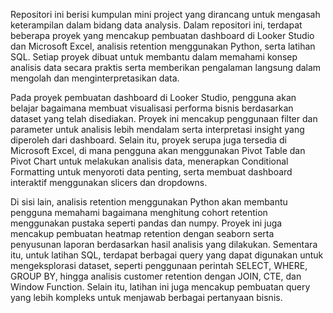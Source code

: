 Repositori ini berisi kumpulan mini project yang dirancang untuk mengasah keterampilan dalam bidang data analysis. Dalam repositori ini, terdapat beberapa proyek yang mencakup pembuatan dashboard di Looker Studio dan Microsoft Excel, analisis retention menggunakan Python, serta latihan SQL. Setiap proyek dibuat untuk membantu dalam memahami konsep analisis data secara praktis serta memberikan pengalaman langsung dalam mengolah dan menginterpretasikan data.

Pada proyek pembuatan dashboard di Looker Studio, pengguna akan belajar bagaimana membuat visualisasi performa bisnis berdasarkan dataset yang telah disediakan. Proyek ini mencakup penggunaan filter dan parameter untuk analisis lebih mendalam serta interpretasi insight yang diperoleh dari dashboard. Selain itu, proyek serupa juga tersedia di Microsoft Excel, di mana pengguna akan menggunakan Pivot Table dan Pivot Chart untuk melakukan analisis data, menerapkan Conditional Formatting untuk menyoroti data penting, serta membuat dashboard interaktif menggunakan slicers dan dropdowns.

Di sisi lain, analisis retention menggunakan Python akan membantu pengguna memahami bagaimana menghitung cohort retention menggunakan pustaka seperti pandas dan numpy. Proyek ini juga mencakup pembuatan heatmap retention dengan seaborn serta penyusunan laporan berdasarkan hasil analisis yang dilakukan. Sementara itu, untuk latihan SQL, terdapat berbagai query yang dapat digunakan untuk mengeksplorasi dataset, seperti penggunaan perintah SELECT, WHERE, GROUP BY, hingga analisis customer retention dengan JOIN, CTE, dan Window Function. Selain itu, latihan ini juga mencakup pembuatan query yang lebih kompleks untuk menjawab berbagai pertanyaan bisnis.
